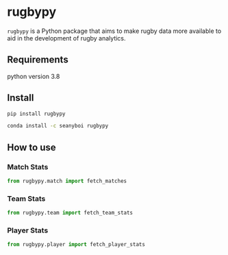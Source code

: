 rugbypy
================

<!-- WARNING: THIS FILE WAS AUTOGENERATED! DO NOT EDIT! -->

`rugbypy` is a Python package that aims to make rugby data more
available to aid in the development of rugby analytics.

## Requirements

python version 3.8

## Install

``` sh
pip install rugbypy
```

``` sh
conda install -c seanyboi rugbypy
```

## How to use

### Match Stats

``` python
from rugbypy.match import fetch_matches
```

### Team Stats

``` python
from rugbypy.team import fetch_team_stats
```

### Player Stats

``` python
from rugbypy.player import fetch_player_stats
```

